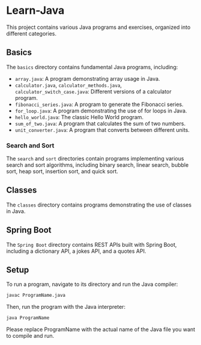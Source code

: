 # Learn-Java

This project contains various Java programs and exercises, organized into different categories.

## Basics

The `basics` directory contains fundamental Java programs, including:

- `array.java`: A program demonstrating array usage in Java.
- `calculator.java`, `calculator_methods.java`, `calculator_switch_case.java`: Different versions of a calculator program.
- `fibonacci_series.java`: A program to generate the Fibonacci series.
- `for_loop.java`: A program demonstrating the use of for loops in Java.
- `hello_world.java`: The classic Hello World program.
- `sum_of_two.java`: A program that calculates the sum of two numbers.
- `unit_converter.java`: A program that converts between different units.

### Search and Sort

The `search` and `sort` directories contain programs implementing various search and sort algorithms, including binary search, linear search, bubble sort, heap sort, insertion sort, and quick sort.

## Classes

The `classes` directory contains programs demonstrating the use of classes in Java.

## Spring Boot

The `Spring Boot` directory contains REST APIs built with Spring Boot, including a dictionary API, a jokes API, and a quotes API.

## Setup

To run a program, navigate to its directory and run the Java compiler:

```sh
javac ProgramName.java
```
Then, run the program with the Java interpreter:

```sh
java ProgramName
```
Please replace ProgramName with the actual name of the Java file you want to compile and run.